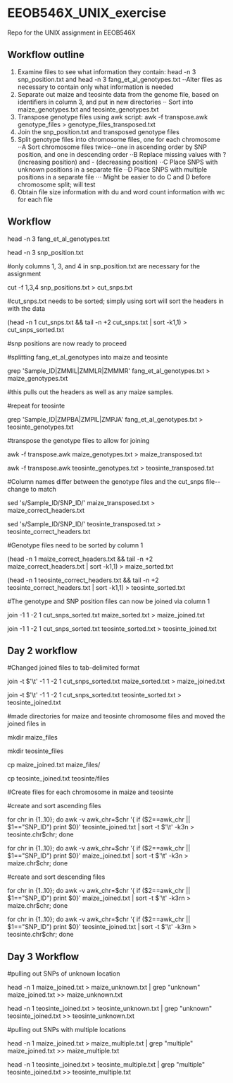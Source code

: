 # EEOB546X_UNIX_exercise
Repo for the UNIX assignment in EEOB546X

## Workflow outline
1. Examine files to see what information they contain: head -n 3 snp_position.txt and head -n 3 fang_et_al_genotypes.txt
⋅⋅Alter files as necessary to contain only what information is needed
2. Separate out maize and teosinte data from the genome file, based on identifiers in column 3, and put in new directories
⋅⋅ Sort into maize_genotypes.txt and teosinte_genotypes.txt
3. Transpose genotype files using awk script: awk -f transpose.awk genotype_files > genotype_files_transposed.txt
4. Join the snp_position.txt and transposed genotype files
5. Split genotype files into chromosome files, one for each chromosome
⋅⋅A Sort chromosome files twice--one in ascending order by SNP position, and one in descending order
⋅⋅B Replace missing values with ? (increasing position) and - (decreasing position)
⋅⋅C Place SNPS with unknown positions in a separate file
⋅⋅D Place SNPS with multiple positions in a separate file
⋅⋅⋅ Might be easier to do C and D before chromosome split; will test
6. Obtain file size information with du and word count information with wc for each file

## Workflow
head -n 3 fang_et_al_genotypes.txt

head -n 3 snp_position.txt

#only columns 1, 3, and 4 in snp_position.txt are necessary for the assignment

cut -f 1,3,4 snp_positions.txt > cut_snps.txt

#cut_snps.txt needs to be sorted; simply using sort will sort the headers in with the data

(head -n 1 cut_snps.txt && tail -n +2 cut_snps.txt | sort -k1,1) > cut_snps_sorted.txt

#snp positions are now ready to proceed

#splitting fang_et_al_genotypes into maize and teosinte

grep 'Sample_ID\|ZMMIL\|ZMMLR\|ZMMMR' fang_et_al_genotypes.txt > maize_genotypes.txt

  #this pulls out the headers as well as any maize samples.
  
#repeat for teosinte

grep 'Sample_ID\|ZMPBA\|ZMPIL\|ZMPJA' fang_et_al_genotypes.txt > teosinte_genotypes.txt

#transpose the genotype files to allow for joining

awk -f transpose.awk maize_genotypes.txt > maize_transposed.txt

awk -f transpose.awk teosinte_genotypes.txt > teosinte_transposed.txt

#Column names differ between the genotype files and the cut_snps file--change to match

sed 's/Sample_ID/SNP_ID/' maize_transposed.txt > maize_correct_headers.txt

sed 's/Sample_ID/SNP_ID/' teosinte_transposed.txt > teosinte_correct_headers.txt

#Genotype files need to be sorted by column 1

(head -n 1 maize_correct_headers.txt && tail -n +2 maize_correct_headers.txt | sort -k1,1) > maize_sorted.txt

(head -n 1 teosinte_correct_headers.txt && tail -n +2 teosinte_correct_headers.txt | sort -k1,1) > teosinte_sorted.txt

#The genotype and SNP position files can now be joined via column 1

join -1 1 -2 1 cut_snps_sorted.txt maize_sorted.txt > maize_joined.txt

join -1 1 -2 1 cut_snps_sorted.txt teosinte_sorted.txt > teosinte_joined.txt

## Day 2 workflow

#Changed joined files to tab-delimited format

join -t $'\t' -1 1 -2 1 cut_snps_sorted.txt maize_sorted.txt > maize_joined.txt

join -t $'\t' -1 1 -2 1 cut_snps_sorted.txt teosinte_sorted.txt > teosinte_joined.txt

#made directories for maize and teosinte chromosome files and moved the joined files in

mkdir maize_files

mkdir teosinte_files

cp maize_joined.txt maize_files/

cp teosinte_joined.txt teosinte/files

#Create files for each chromosome in maize and teosinte

  #create and sort ascending files
  
for chr in {1..10}; do awk -v awk_chr=$chr '{ if ($2==awk_chr || $1=="SNP_ID") print $0}' teosinte_joined.txt | sort -t $'\t' -k3n > teosinte.chr$chr; done

for chr in {1..10}; do awk -v awk_chr=$chr '{ if ($2==awk_chr || $1=="SNP_ID") print $0}' maize_joined.txt | sort -t $'\t' -k3n > maize.chr$chr; done

  #create and sort descending files
  
for chr in {1..10}; do awk -v awk_chr=$chr '{ if ($2==awk_chr || $1=="SNP_ID") print $0}' maize_joined.txt | sort -t $'\t' -k3rn > maize.chr$chr; done

for chr in {1..10}; do awk -v awk_chr=$chr '{ if ($2==awk_chr || $1=="SNP_ID") print $0}' teosinte_joined.txt | sort -t $'\t' -k3rn > teosinte.chr$chr; done

## Day 3 Workflow

#pulling out SNPs of unknown location

head -n 1 maize_joined.txt > maize_unknown.txt | grep "unknown" maize_joined.txt >> maize_unknown.txt

head -n 1 teosinte_joined.txt > teosinte_unknown.txt | grep "unknown" teosinte_joined.txt >> teosinte_unknown.txt

#pulling out SNPs with multiple locations

head -n 1 maize_joined.txt > maize_multiple.txt | grep "multiple" maize_joined.txt >> maize_multiple.txt

head -n 1 teosinte_joined.txt > teosinte_multiple.txt | grep "multiple" teosinte_joined.txt >> teosinte_multiple.txt
